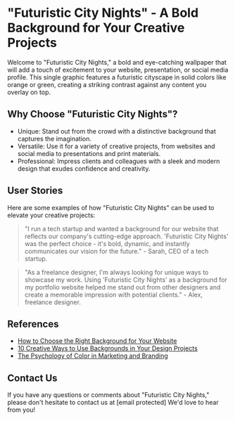 <!--font:Dancing Script-->

# "Futuristic City Nights" - A Bold Background for Your Creative Projects

Welcome to "Futuristic City Nights," a bold and eye-catching wallpaper that will add a touch of excitement to your website, presentation, or social media profile. This single graphic features a futuristic cityscape in solid colors like orange or green, creating a striking contrast against any content you overlay on top.

## Why Choose "Futuristic City Nights"?

- Unique: Stand out from the crowd with a distinctive background that captures the imagination.
- Versatile: Use it for a variety of creative projects, from websites and social media to presentations and print materials.
- Professional: Impress clients and colleagues with a sleek and modern design that exudes confidence and creativity.

## User Stories

Here are some examples of how "Futuristic City Nights" can be used to elevate your creative projects:

> "I run a tech startup and wanted a background for our website that reflects our company's cutting-edge approach. 'Futuristic City Nights' was the perfect choice - it's bold, dynamic, and instantly communicates our vision for the future." - Sarah, CEO of a tech startup.

> "As a freelance designer, I'm always looking for unique ways to showcase my work. Using 'Futuristic City Nights' as a background for my portfolio website helped me stand out from other designers and create a memorable impression with potential clients." - Alex, freelance designer.

## References

- [How to Choose the Right Background for Your Website](#)
- [10 Creative Ways to Use Backgrounds in Your Design Projects](#)
- [The Psychology of Color in Marketing and Branding](#)

## Contact Us

If you have any questions or comments about "Futuristic City Nights," please don't hesitate to contact us at [email protected] We'd love to hear from you!

<!--

Write me content for website with wallpaper which alt text is:

"A wallpaper with a single graphic of a futuristic cityscape, in a solid color such as orange or green."

The name/title of the page should not be 1:1 copy of the alt text but rather a real content of the website which is using this wallpaper.

- Use markdown format 
- Start with heading
- Heading should be short and concise
- The content should look like a real website 
- The website should not be about the wallpaper, wallpaper is just a related background
- Heading should be contain work "wallpaper" or "background"
- Include real sections like references, contact, user stories, etc. use things relevant to the page purpose.
- Feel free to use structure like headings, bullets, numbering, blockquotes, paragraphs, horizontal lines, etc.
- You can use formatting like bold or _italic_
- You can include UTF-8 emojis
- Links should be only #hash anchors (and you can refer to the document itself)
- Do not include images


---


# "Futuristic City Nights" - A Bold Background for Your Creative Projects

Welcome to "Futuristic City Nights," a bold and eye-catching wallpaper that will add a touch of excitement to your website, presentation, or social media profile. This single graphic features a futuristic cityscape in solid colors like orange or green, creating a striking contrast against any content you overlay on top.

## Why Choose "Futuristic City Nights"?

- Unique: Stand out from the crowd with a distinctive background that captures the imagination.
- Versatile: Use it for a variety of creative projects, from websites and social media to presentations and print materials.
- Professional: Impress clients and colleagues with a sleek and modern design that exudes confidence and creativity.

## User Stories

Here are some examples of how "Futuristic City Nights" can be used to elevate your creative projects:

> "I run a tech startup and wanted a background for our website that reflects our company's cutting-edge approach. 'Futuristic City Nights' was the perfect choice - it's bold, dynamic, and instantly communicates our vision for the future." - Sarah, CEO of a tech startup.

> "As a freelance designer, I'm always looking for unique ways to showcase my work. Using 'Futuristic City Nights' as a background for my portfolio website helped me stand out from other designers and create a memorable impression with potential clients." - Alex, freelance designer.

## References

- [How to Choose the Right Background for Your Website](#)
- [10 Creative Ways to Use Backgrounds in Your Design Projects](#)
- [The Psychology of Color in Marketing and Branding](#)

## Contact Us

If you have any questions or comments about "Futuristic City Nights," please don't hesitate to contact us at [email protected] We'd love to hear from you!

-->
